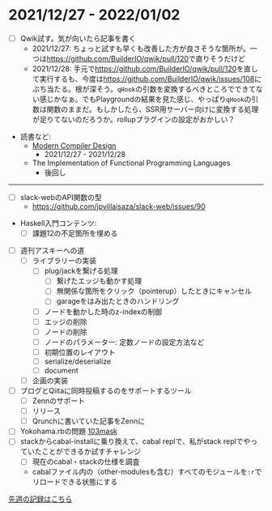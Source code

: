 # 2021/12/27 - 2022/01/02

- [ ] Qwik試す。気が向いたら記事を書く
    - 2021/12/27: ちょっと試すも早くも改善した方が良さそうな箇所が。一つは<https://github.com/BuilderIO/qwik/pull/120>で直りそうだけど
    - 2021/12/28: 手元で<https://github.com/BuilderIO/qwik/pull/120>を直して実行するも、今度は<https://github.com/BuilderIO/qwik/issues/108>にぶち当たる。根が深そう。`qHook`の引数を変換するべきところでできてない感じかなぁ。でもPlaygroundの結果を見た感じ、やっぱり`qHook`の引数は関数のままだ。もしかしたら、SSR用サーバー向けに変換する処理が足りてないのだろうか。rollupプラグインの設定がおかしい？
- 読書など:
    - [Modern Compiler Design](https://www.springer.com/jp/book/9781461446989)
        - 2021/12/27 - 2021/12/28
    - The Implementation of Functional Programming Languages
        - 後回し

------

- [ ] slack-webのAPI関数の型
    - <https://github.com/jpvillaisaza/slack-web/issues/90>
- Haskell入門コンテンツ:
    - [ ] 課題12の不足箇所を埋める
- [ ] 週刊アスキーへの道
    - [ ] ライブラリーの実装
        - [ ] plug/jackを繋げる処理
            - [ ] 繋げたエッジも動かす処理
            - [ ] 無関係な箇所をクリック（pointerup）したときにキャンセル
            - [ ] garageをはみ出たときのハンドリング
        - [ ] ノードを動かした時のz-indexの制御
        - [ ] エッジの削除
        - [ ] ノードの削除
        - [ ] ノードのパラメーター: 定数ノードの設定方法など
        - [ ] 初期位置のレイアウト
        - [ ] serialize/deserialize
        - [ ] document
    - [ ] 企画の実装
- [ ] ブログとQiitaに同時投稿するのをサポートするツール
    - [ ] Zennのサポート
    - [ ] リリース
    - [ ] Qrunchに書いていた記事をZennに
- [ ] Yokohama.rbの問題 [103mask](http://nabetani.sakura.ne.jp/yokohamarb/103mask/)
- [ ] stackからcabal-installに乗り換えて、cabal replで、私がstack replでやっていたことができるか試すチャレンジ
    - [ ] 現在のcabal・stackの仕様を調査
    - cabalファイル内の（other-modulesも含む）すべてのモジュールを`:r`でリロードできる状態にする

[先週の記録はこちら](https://github.com/igrep/daily-commits/blob/7500d11333a0c4f49f29469642feb7d069f5ab9d/yesterday.md)
